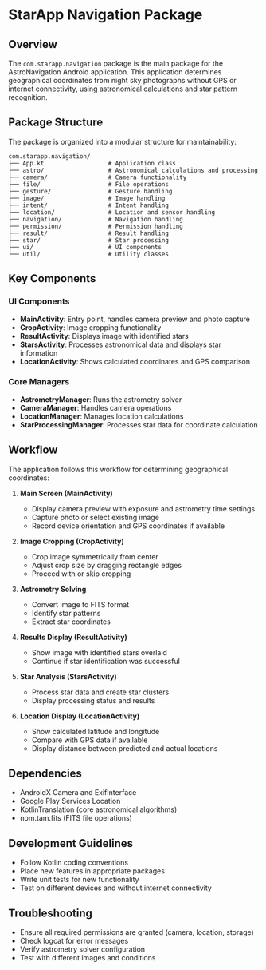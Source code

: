 # StarApp Navigation Package

## Overview

The `com.starapp.navigation` package is the main package for the AstroNavigation Android application. This application determines geographical coordinates from night sky photographs without GPS or internet connectivity, using astronomical calculations and star pattern recognition.

## Package Structure

The package is organized into a modular structure for maintainability:

```
com.starapp.navigation/
├── App.kt                  # Application class
├── astro/                  # Astronomical calculations and processing
├── camera/                 # Camera functionality
├── file/                   # File operations
├── gesture/                # Gesture handling
├── image/                  # Image handling
├── intent/                 # Intent handling
├── location/               # Location and sensor handling
├── navigation/             # Navigation handling
├── permission/             # Permission handling
├── result/                 # Result handling
├── star/                   # Star processing
├── ui/                     # UI components
└── util/                   # Utility classes
```

## Key Components

### UI Components
- **MainActivity**: Entry point, handles camera preview and photo capture
- **CropActivity**: Image cropping functionality
- **ResultActivity**: Displays image with identified stars
- **StarsActivity**: Processes astronomical data and displays star information
- **LocationActivity**: Shows calculated coordinates and GPS comparison

### Core Managers
- **AstrometryManager**: Runs the astrometry solver
- **CameraManager**: Handles camera operations
- **LocationManager**: Manages location calculations
- **StarProcessingManager**: Processes star data for coordinate calculation

## Workflow

The application follows this workflow for determining geographical coordinates:

1. **Main Screen (MainActivity)**
   - Display camera preview with exposure and astrometry time settings
   - Capture photo or select existing image
   - Record device orientation and GPS coordinates if available

2. **Image Cropping (CropActivity)**
   - Crop image symmetrically from center
   - Adjust crop size by dragging rectangle edges
   - Proceed with or skip cropping

3. **Astrometry Solving**
   - Convert image to FITS format
   - Identify star patterns
   - Extract star coordinates

4. **Results Display (ResultActivity)**
   - Show image with identified stars overlaid
   - Continue if star identification was successful

5. **Star Analysis (StarsActivity)**
   - Process star data and create star clusters
   - Display processing status and results

6. **Location Display (LocationActivity)**
   - Show calculated latitude and longitude
   - Compare with GPS data if available
   - Display distance between predicted and actual locations

## Dependencies

- AndroidX Camera and ExifInterface
- Google Play Services Location
- KotlinTranslation (core astronomical algorithms)
- nom.tam.fits (FITS file operations)

## Development Guidelines

- Follow Kotlin coding conventions
- Place new features in appropriate packages
- Write unit tests for new functionality
- Test on different devices and without internet connectivity

## Troubleshooting

- Ensure all required permissions are granted (camera, location, storage)
- Check logcat for error messages
- Verify astrometry solver configuration
- Test with different images and conditions
